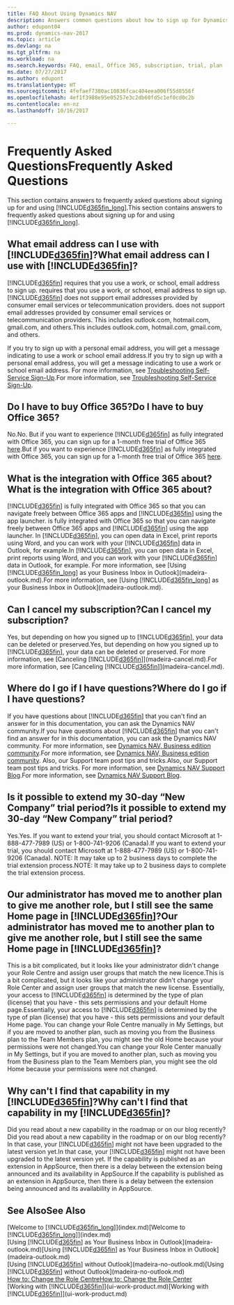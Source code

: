 ```yaml
---
title: FAQ About Using Dynamics NAV
description: Answers common questions about how to sign up for Dynamics NAV, and what to do to get started.
author: edupont04
ms.prod: dynamics-nav-2017
ms.topic: article
ms.devlang: na
ms.tgt_pltfrm: na
ms.workload: na
ms.search.keywords: FAQ, email, Office 365, subscription, trial, plan
ms.date: 07/27/2017
ms.author: edupont
ms.translationtype: HT
ms.sourcegitcommit: 4fefaef7380ac10836fcac404eea006f55d8556f
ms.openlocfilehash: 4ef1f3988e95e05257e3c2db60fd5c1ef0cd0c2b
ms.contentlocale: en-nz
ms.lasthandoff: 10/16/2017

---
```

# <a name="frequently-asked-questions"></a><span data-ttu-id="0d2ba-103">Frequently Asked Questions</span><span class="sxs-lookup"><span data-stu-id="0d2ba-103">Frequently Asked Questions</span></span>
<span data-ttu-id="0d2ba-104">This section contains answers to frequently asked questions about signing up for and using [!INCLUDE[d365fin_long](includes/d365fin_long_md.md)].</span><span class="sxs-lookup"><span data-stu-id="0d2ba-104">This section contains answers to frequently asked questions about signing up for and using [!INCLUDE[d365fin_long](includes/d365fin_long_md.md)].</span></span>  

## <a name="what-email-address-can-i-use-with-included365finincludesd365finmdmd"></a><span data-ttu-id="0d2ba-105">What email address can I use with [!INCLUDE[d365fin](includes/d365fin_md.md)]?</span><span class="sxs-lookup"><span data-stu-id="0d2ba-105">What email address can I use with [!INCLUDE[d365fin](includes/d365fin_md.md)]?</span></span>
[!INCLUDE[d365fin](includes/d365fin_md.md)]<span data-ttu-id="0d2ba-106"> requires that you use a work, or school, email address to sign up.</span><span class="sxs-lookup"><span data-stu-id="0d2ba-106"> requires that you use a work, or school, email address to sign up.</span></span> [!INCLUDE[d365fin](includes/d365fin_md.md)]<span data-ttu-id="0d2ba-107"> does not support email addresses provided by consumer email services or telecommunication providers.</span><span class="sxs-lookup"><span data-stu-id="0d2ba-107"> does not support email addresses provided by consumer email services or telecommunication providers.</span></span> <span data-ttu-id="0d2ba-108">This includes outlook.com, hotmail.com, gmail.com, and others.</span><span class="sxs-lookup"><span data-stu-id="0d2ba-108">This includes outlook.com, hotmail.com, gmail.com, and others.</span></span>  

<span data-ttu-id="0d2ba-109">If you try to sign up with a personal email address, you will get a message indicating to use a work or school email address.</span><span class="sxs-lookup"><span data-stu-id="0d2ba-109">If you try to sign up with a personal email address, you will get a message indicating to use a work or school email address.</span></span> <span data-ttu-id="0d2ba-110">For more information, see [Troubleshooting Self-Service Sign-Up](ui-troubleshoot-self-signup.md).</span><span class="sxs-lookup"><span data-stu-id="0d2ba-110">For more information, see [Troubleshooting Self-Service Sign-Up](ui-troubleshoot-self-signup.md).</span></span>  

## <a name="do-i-have-to-buy-office-365"></a><span data-ttu-id="0d2ba-111">Do I have to buy Office 365?</span><span class="sxs-lookup"><span data-stu-id="0d2ba-111">Do I have to buy Office 365?</span></span>
<span data-ttu-id="0d2ba-112">No.</span><span class="sxs-lookup"><span data-stu-id="0d2ba-112">No.</span></span> <span data-ttu-id="0d2ba-113">But if you want to experience [!INCLUDE[d365fin](includes/d365fin_md.md)] as fully integrated with Office 365, you can sign up for a 1-month free trial of Office 365 [here](https://products.office.com/try).</span><span class="sxs-lookup"><span data-stu-id="0d2ba-113">But if you want to experience [!INCLUDE[d365fin](includes/d365fin_md.md)] as fully integrated with Office 365, you can sign up for a 1-month free trial of Office 365 [here](https://products.office.com/try).</span></span>  

## <a name="what-is-the-integration-with-office-365-about"></a><span data-ttu-id="0d2ba-114">What is the integration with Office 365 about?</span><span class="sxs-lookup"><span data-stu-id="0d2ba-114">What is the integration with Office 365 about?</span></span>
[!INCLUDE[d365fin](includes/d365fin_md.md)]<span data-ttu-id="0d2ba-115"> is fully integrated with Office 365 so that you can navigate freely between Office 365 apps and [!INCLUDE[d365fin](includes/d365fin_md.md)] using the app launcher.</span><span class="sxs-lookup"><span data-stu-id="0d2ba-115"> is fully integrated with Office 365 so that you can navigate freely between Office 365 apps and [!INCLUDE[d365fin](includes/d365fin_md.md)] using the app launcher.</span></span> <span data-ttu-id="0d2ba-116">In [!INCLUDE[d365fin](includes/d365fin_md.md)], you can open data in Excel, print reports using Word, and you can work with your [!INCLUDE[d365fin](includes/d365fin_md.md)] data in Outlook, for example.</span><span class="sxs-lookup"><span data-stu-id="0d2ba-116">In [!INCLUDE[d365fin](includes/d365fin_md.md)], you can open data in Excel, print reports using Word, and you can work with your [!INCLUDE[d365fin](includes/d365fin_md.md)] data in Outlook, for example.</span></span> <span data-ttu-id="0d2ba-117">For more information, see [Using [!INCLUDE[d365fin_long](includes/d365fin_long_md.md)] as your Business Inbox in Outlook](madeira-outlook.md).</span><span class="sxs-lookup"><span data-stu-id="0d2ba-117">For more information, see [Using [!INCLUDE[d365fin_long](includes/d365fin_long_md.md)] as your Business Inbox in Outlook](madeira-outlook.md).</span></span>  

## <a name="can-i-cancel-my-subscription"></a><span data-ttu-id="0d2ba-118">Can I cancel my subscription?</span><span class="sxs-lookup"><span data-stu-id="0d2ba-118">Can I cancel my subscription?</span></span>
<span data-ttu-id="0d2ba-119">Yes, but depending on how you signed up to [!INCLUDE[d365fin](includes/d365fin_md.md)], your data can be deleted or preserved.</span><span class="sxs-lookup"><span data-stu-id="0d2ba-119">Yes, but depending on how you signed up to [!INCLUDE[d365fin](includes/d365fin_md.md)], your data can be deleted or preserved.</span></span> <span data-ttu-id="0d2ba-120">For more information, see [Canceling [!INCLUDE[d365fin](includes/d365fin_md.md)]](madeira-cancel.md).</span><span class="sxs-lookup"><span data-stu-id="0d2ba-120">For more information, see [Canceling [!INCLUDE[d365fin](includes/d365fin_md.md)]](madeira-cancel.md).</span></span>  

## <a name="where-do-i-go-if-i-have-questions"></a><span data-ttu-id="0d2ba-121">Where do I go if I have questions?</span><span class="sxs-lookup"><span data-stu-id="0d2ba-121">Where do I go if I have questions?</span></span>
<span data-ttu-id="0d2ba-122">If you have questions about [!INCLUDE[d365fin](includes/d365fin_md.md)] that you can't find an answer for in this documentation, you can ask the Dynamics NAV community.</span><span class="sxs-lookup"><span data-stu-id="0d2ba-122">If you have questions about [!INCLUDE[d365fin](includes/d365fin_md.md)] that you can't find an answer for in this documentation, you can ask the Dynamics NAV community.</span></span> <span data-ttu-id="0d2ba-123">For more information, see [Dynamics NAV, Business edition community](https://community.dynamics.com/business).</span><span class="sxs-lookup"><span data-stu-id="0d2ba-123">For more information, see [Dynamics NAV, Business edition community](https://community.dynamics.com/business).</span></span> <span data-ttu-id="0d2ba-124">Also, our Support team post tips and tricks.</span><span class="sxs-lookup"><span data-stu-id="0d2ba-124">Also, our Support team post tips and tricks.</span></span> <span data-ttu-id="0d2ba-125">For more information, see [Dynamics NAV Support Blog](https://blogs.msdn.microsoft.com/dyn365finsupport).</span><span class="sxs-lookup"><span data-stu-id="0d2ba-125">For more information, see [Dynamics NAV Support Blog](https://blogs.msdn.microsoft.com/dyn365finsupport).</span></span>  

## <a name="is-it-possible-to-extend-my-30-day-new-company-trial-period"></a><span data-ttu-id="0d2ba-126">Is it possible to extend my 30-day “New Company” trial period?</span><span class="sxs-lookup"><span data-stu-id="0d2ba-126">Is it possible to extend my 30-day “New Company” trial period?</span></span>
<span data-ttu-id="0d2ba-127">Yes.</span><span class="sxs-lookup"><span data-stu-id="0d2ba-127">Yes.</span></span> <span data-ttu-id="0d2ba-128">If you want to extend your trial, you should contact Microsoft at 1-888-477-7989 (US) or 1-800-741-9206 (Canada).</span><span class="sxs-lookup"><span data-stu-id="0d2ba-128">If you want to extend your trial, you should contact Microsoft at 1-888-477-7989 (US) or 1-800-741-9206 (Canada).</span></span> <span data-ttu-id="0d2ba-129">NOTE:  It may take up to 2 business days to complete the trial extension process.</span><span class="sxs-lookup"><span data-stu-id="0d2ba-129">NOTE:  It may take up to 2 business days to complete the trial extension process.</span></span>  

## <a name="our-administrator-has-moved-me-to-another-plan-to-give-me-another-role-but-i-still-see-the-same-home-page-in-included365finincludesd365finmdmd"></a><span data-ttu-id="0d2ba-130">Our administrator has moved me to another plan to give me another role, but I still see the same Home page in [!INCLUDE[d365fin](includes/d365fin_md.md)]?</span><span class="sxs-lookup"><span data-stu-id="0d2ba-130">Our administrator has moved me to another plan to give me another role, but I still see the same Home page in [!INCLUDE[d365fin](includes/d365fin_md.md)]?</span></span>
<span data-ttu-id="0d2ba-131">This is a bit complicated, but it looks like your administrator didn't change your Role Centre and assign user groups that match the new licence.</span><span class="sxs-lookup"><span data-stu-id="0d2ba-131">This is a bit complicated, but it looks like your administrator didn't change your Role Center and assign user groups that match the new license.</span></span> <span data-ttu-id="0d2ba-132">Essentially, your access to [!INCLUDE[d365fin](includes/d365fin_md.md)] is determined by the type of plan (license) that you have - this sets permissions and your default Home page.</span><span class="sxs-lookup"><span data-stu-id="0d2ba-132">Essentially, your access to [!INCLUDE[d365fin](includes/d365fin_md.md)] is determined by the type of plan (license) that you have - this sets permissions and your default Home page.</span></span> <span data-ttu-id="0d2ba-133">You can change your Role Centre manually in My Settings, but if you are moved to another plan, such as moving you from the Business plan to the Team Members plan, you might see the old Home because your permissions were not changed.</span><span class="sxs-lookup"><span data-stu-id="0d2ba-133">You can change your Role Center manually in My Settings, but if you are moved to another plan, such as moving you from the Business plan to the Team Members plan, you might see the old Home because your permissions were not changed.</span></span>  

## <a name="why-cant-i-find-that-capability-in-my-included365finincludesd365finmdmd"></a><span data-ttu-id="0d2ba-134">Why can't I find that capability in my [!INCLUDE[d365fin](includes/d365fin_md.md)]?</span><span class="sxs-lookup"><span data-stu-id="0d2ba-134">Why can't I find that capability in my [!INCLUDE[d365fin](includes/d365fin_md.md)]?</span></span>
<span data-ttu-id="0d2ba-135">Did you read about a new capability in the roadmap or on our blog recently?</span><span class="sxs-lookup"><span data-stu-id="0d2ba-135">Did you read about a new capability in the roadmap or on our blog recently?</span></span> <span data-ttu-id="0d2ba-136">In that case, your [!INCLUDE[d365fin](includes/d365fin_md.md)] might not have been upgraded to the latest version yet.</span><span class="sxs-lookup"><span data-stu-id="0d2ba-136">In that case, your [!INCLUDE[d365fin](includes/d365fin_md.md)] might not have been upgraded to the latest version yet.</span></span> <span data-ttu-id="0d2ba-137">If the capability is published as an extension in AppSource, then there is a delay between the extension being announced and its availability in AppSource.</span><span class="sxs-lookup"><span data-stu-id="0d2ba-137">If the capability is published as an extension in AppSource, then there is a delay between the extension being announced and its availability in AppSource.</span></span>

## <a name="see-also"></a><span data-ttu-id="0d2ba-138">See Also</span><span class="sxs-lookup"><span data-stu-id="0d2ba-138">See Also</span></span>
<span data-ttu-id="0d2ba-139">[Welcome to [!INCLUDE[d365fin_long](includes/d365fin_long_md.md)]](index.md)</span><span class="sxs-lookup"><span data-stu-id="0d2ba-139">[Welcome to [!INCLUDE[d365fin_long](includes/d365fin_long_md.md)]](index.md)</span></span>  
<span data-ttu-id="0d2ba-140">[Using [!INCLUDE[d365fin](includes/d365fin_md.md)] as Your Business Inbox in Outlook](madeira-outlook.md)</span><span class="sxs-lookup"><span data-stu-id="0d2ba-140">[Using [!INCLUDE[d365fin](includes/d365fin_md.md)] as Your Business Inbox in Outlook](madeira-outlook.md)</span></span>  
<span data-ttu-id="0d2ba-141">[Using [!INCLUDE[d365fin](includes/d365fin_md.md)] without Outlook](madeira-no-outlook.md)</span><span class="sxs-lookup"><span data-stu-id="0d2ba-141">[Using [!INCLUDE[d365fin](includes/d365fin_md.md)] without Outlook](madeira-no-outlook.md)</span></span>  
[<span data-ttu-id="0d2ba-142">How to: Change the Role Centre</span><span class="sxs-lookup"><span data-stu-id="0d2ba-142">How to: Change the Role Center</span></span>](change-role.md)  
<span data-ttu-id="0d2ba-143">[Working with [!INCLUDE[d365fin](includes/d365fin_md.md)]](ui-work-product.md)</span><span class="sxs-lookup"><span data-stu-id="0d2ba-143">[Working with [!INCLUDE[d365fin](includes/d365fin_md.md)]](ui-work-product.md)</span></span>  

